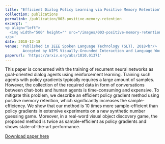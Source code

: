 ```yaml
---
title: "Efficient Dialog Policy Learning via Positive Memory Retention"
collection: publications
permalink: /publication/003-positive-memory-retention
excerpt: '
<p align="left">
  <img width="500" height="" src="/images/003-positive-memory-retention.png">
</p>'
date: 2018-12-18
venue: 'Published in IEEE Spoken Language Technology (SLT), 2018<br/>
        Accepted by NIPS Visually-Grounded Interaction and Language Workshop'
paperurl: 'https://arxiv.org/abs/1810.01371'
---
```

This paper is concerned with the training of recurrent neural networks as goal-oriented dialog agents using reinforcement learning. Training such agents with policy gradients typically requires a large amount of samples. However, the collection of the required data in form of conversations between chat-bots and human agents is time-consuming and expensive. To mitigate this problem, we describe an efficient policy gradient method using positive memory retention, which significantly increases the sample-efficiency. We show that our method is 10 times more sample-efficient than policy gradients in extensive experiments on a new synthetic number guessing game. Moreover, in a real-word visual object discovery game, the proposed method is twice as sample-efficient as policy gradients and shows state-of-the-art performance.

[Download paper here](https://arxiv.org/abs/1810.01371)
